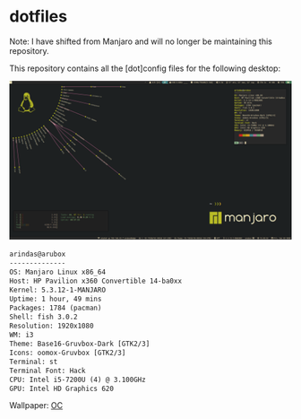 # dotfiles

Note: I have shifted from Manjaro and will no longer be maintaining this repository.

This repository contains all the [dot]config files for the
following desktop:

![screenshot](https://github.com/arindas/dotfiles-manjaro-i3/blob/master/Pictures/screenshots/2020-01-03_15:49:52.png)

```
arindas@arubox
--------------
OS: Manjaro Linux x86_64
Host: HP Pavilion x360 Convertible 14-ba0xx
Kernel: 5.3.12-1-MANJARO
Uptime: 1 hour, 49 mins
Packages: 1784 (pacman)
Shell: fish 3.0.2
Resolution: 1920x1080
WM: i3
Theme: Base16-Gruvbox-Dark [GTK2/3]
Icons: oomox-Gruvbox [GTK2/3]
Terminal: st
Terminal Font: Hack
CPU: Intel i5-7200U (4) @ 3.100GHz
GPU: Intel HD Graphics 620
```
Wallpaper: [OC](https://github.com/arindas/dotfiles/blob/master/Pictures/wallpaper.png)



